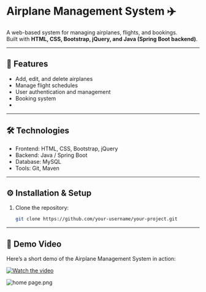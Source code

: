 # Airplane Management System ✈️

A web-based system for managing airplanes, flights, and bookings.  
Built with **HTML, CSS, Bootstrap, jQuery, and Java (Spring Boot backend)**.

---

## 🚀 Features
- Add, edit, and delete airplanes
- Manage flight schedules
- User authentication and management
- Booking system
- 
---

## 🛠️ Technologies
- Frontend: HTML, CSS, Bootstrap, jQuery
- Backend: Java / Spring Boot
- Database: MySQL
- Tools: Git, Maven

---

## ⚙️ Installation & Setup

1. Clone the repository:
   ```bash
   git clone https://github.com/your-username/your-project.git

---

## 🎥 Demo Video
Here’s a short demo of the Airplane Management System in action:

[![Watch the video](https://img.youtube.com/vi/--7f6vZmWmU/0.jpg)](https://www.youtube.com/watch?v=--7f6vZmWmU)

![home page.png](src%2Fmain%2Fresources%2Fstatic%2Fimages%2Fhome%20page.png)


